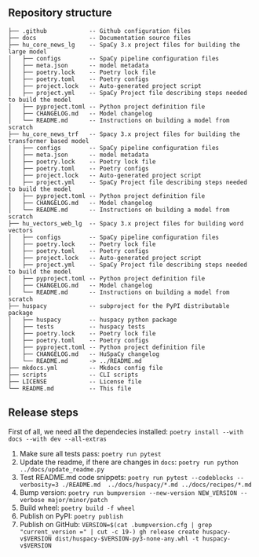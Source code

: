 ## Repository structure

```
├── .github            -- Github configuration files
├── docs               -- Documentation source files
├── hu_core_news_lg    -- SpaCy 3.x project files for building the large model
│   ├── configs        -- SpaCy pipeline configuration files
│   ├── meta.json      -- model metadata
│   ├── poetry.lock    -- Poetry lock file
│   ├── poetry.toml    -- Poetry configs
│   ├── project.lock   -- Auto-generated project script
│   ├── project.yml    -- SpaCy Project file describing steps needed to build the model
│   ├── pyproject.toml -- Python project definition file
│   ├── CHANGELOG.md   -- Model changelog
│   └── README.md      -- Instructions on building a model from scratch
├── hu_core_news_trf   -- Spacy 3.x project files for building the transformer based model
│   ├── configs        -- SpaCy pipeline configuration files
│   ├── meta.json      -- model metadata
│   ├── poetry.lock    -- Poetry lock file
│   ├── poetry.toml    -- Poetry configs
│   ├── project.lock   -- Auto-generated project script
│   ├── project.yml    -- SpaCy Project file describing steps needed to build the model
│   ├── pyproject.toml -- Python project definition file
│   ├── CHANGELOG.md   -- Model changelog
│   └── README.md      -- Instructions on building a model from scratch
├── hu_vectors_web_lg  -- Spacy 3.x project files for building word vectors
│   ├── configs        -- SpaCy pipeline configuration files
│   ├── poetry.lock    -- Poetry lock file
│   ├── poetry.toml    -- Poetry configs
│   ├── project.lock   -- Auto-generated project script
│   ├── project.yml    -- SpaCy Project file describing steps needed to build the model
│   ├── pyproject.toml -- Python project definition file
│   ├── CHANGELOG.md   -- Model changelog
│   └── README.md      -- Instructions on building a model from scratch
├── huspacy            -- subproject for the PyPI distributable package
│   ├── huspacy        -- huspacy python package
│   ├── tests          -- huspacy tests
│   ├── poetry.lock    -- Poetry lock file
│   ├── poetry.toml    -- Poetry configs
│   ├── pyproject.toml -- Python project definition file
│   ├── CHANGELOG.md   -- HuSpaCy changelog
│   └── README.md      -> ../README.md
├── mkdocs.yml         -- Mkdocs config file
├── scripts            -- CLI scripts
├── LICENSE            -- License file
└── README.md          -- This file

```

## Release steps

First of all, we need all the dependecies installed: `poetry install --with docs --with dev --all-extras`

1. Make sure all tests pass: `poetry run pytest`
2. Update the readme, if there are changes in `docs`: `poetry run python ../docs/update_readme.py`
3. Test README.md code snippets: `poetry run pytest --codeblocks --verbosity=3 ./README.md  ../docs/huspacy/*.md ../docs/recipes/*.md`
4. Bump version: `poetry run bumpversion --new-version NEW_VERSION --verbose major/minor/patch`
5. Build wheel: `poetry build -f wheel`
6. Publish on PyPI: `poetry publish`
7. Publish on GitHub: `VERSION=$(cat .bumpversion.cfg | grep "current_version =" | cut -c 19-) gh release create huspacy-v$VERSION dist/huspacy-$VERSION-py3-none-any.whl -t huspacy-v$VERSION`